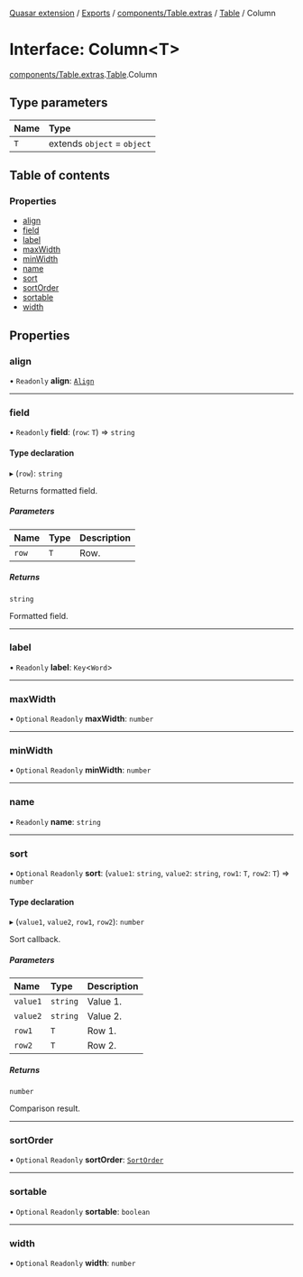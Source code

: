 [Quasar extension](../index.md) / [Exports](../modules.md) / [components/Table.extras](../modules/components_Table_extras.md) / [Table](../modules/components_Table_extras.Table.md) / Column

# Interface: Column<T\>

[components/Table.extras](../modules/components_Table_extras.md).[Table](../modules/components_Table_extras.Table.md).Column

## Type parameters

| Name | Type |
| :------ | :------ |
| `T` | extends `object` = `object` |

## Table of contents

### Properties

- [align](components_Table_extras.Table.Column.md#align)
- [field](components_Table_extras.Table.Column.md#field)
- [label](components_Table_extras.Table.Column.md#label)
- [maxWidth](components_Table_extras.Table.Column.md#maxwidth)
- [minWidth](components_Table_extras.Table.Column.md#minwidth)
- [name](components_Table_extras.Table.Column.md#name)
- [sort](components_Table_extras.Table.Column.md#sort)
- [sortOrder](components_Table_extras.Table.Column.md#sortorder)
- [sortable](components_Table_extras.Table.Column.md#sortable)
- [width](components_Table_extras.Table.Column.md#width)

## Properties

### align

• `Readonly` **align**: [`Align`](../enums/components_Table_extras.Table.Align.md)

___

### field

• `Readonly` **field**: (`row`: `T`) => `string`

#### Type declaration

▸ (`row`): `string`

Returns formatted field.

##### Parameters

| Name | Type | Description |
| :------ | :------ | :------ |
| `row` | `T` | Row. |

##### Returns

`string`

Formatted field.

___

### label

• `Readonly` **label**: `Key`<`Word`\>

___

### maxWidth

• `Optional` `Readonly` **maxWidth**: `number`

___

### minWidth

• `Optional` `Readonly` **minWidth**: `number`

___

### name

• `Readonly` **name**: `string`

___

### sort

• `Optional` `Readonly` **sort**: (`value1`: `string`, `value2`: `string`, `row1`: `T`, `row2`: `T`) => `number`

#### Type declaration

▸ (`value1`, `value2`, `row1`, `row2`): `number`

Sort callback.

##### Parameters

| Name | Type | Description |
| :------ | :------ | :------ |
| `value1` | `string` | Value 1. |
| `value2` | `string` | Value 2. |
| `row1` | `T` | Row 1. |
| `row2` | `T` | Row 2. |

##### Returns

`number`

Comparison result.

___

### sortOrder

• `Optional` `Readonly` **sortOrder**: [`SortOrder`](../enums/components_Table_extras.Table.SortOrder.md)

___

### sortable

• `Optional` `Readonly` **sortable**: `boolean`

___

### width

• `Optional` `Readonly` **width**: `number`
